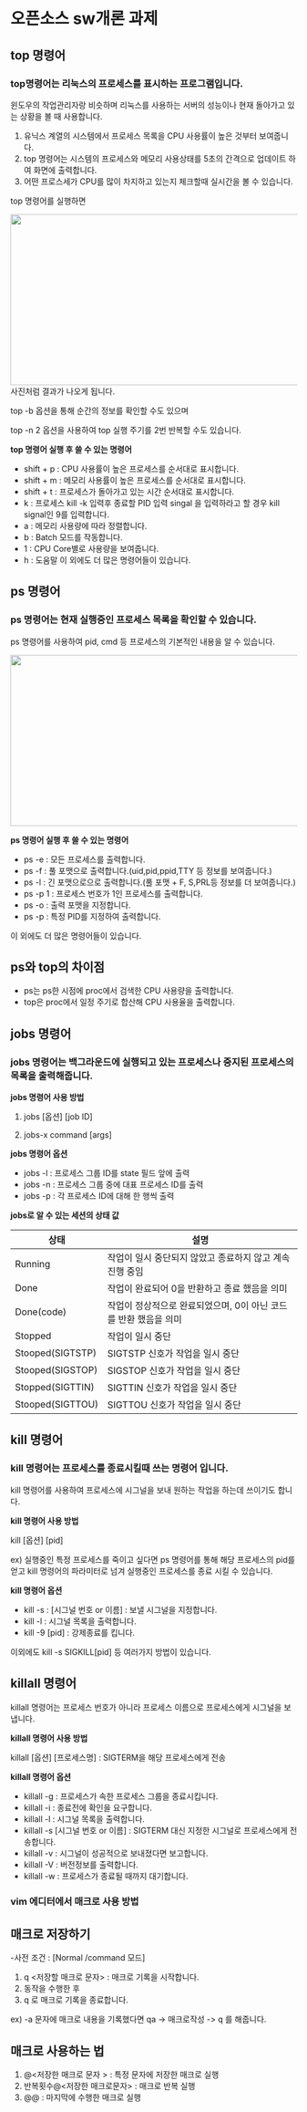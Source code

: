 # 오픈소스 sw개론 과제

## top 명령어

### top명령어는 리눅스의 프로세스를 표시하는 프로그램입니다.
윈도우의 작업관리자랑 비슷하며 리눅스를 사용하는 서버의 성능이나 현재 돌아가고 있는 상황을 볼 때 사용합니다.
1) 유닉스 계열의 시스템에서 프로세스 목록을 CPU 사용률이 높은 것부터 보여줍니다.
2) top 명령어는 시스템의 프로세스와 메모리 사용상태를 5초의 간격으로 업데이트 하여 화면에 출력합니다.
3) 어떤 프로스세가 CPU를 많이 차지하고 있는지 체크할때 실시간을 볼 수 있습니다.

top 명령어를 실행하면 

<img src="https://user-images.githubusercontent.com/106830111/171924999-d1dfd2d5-18c1-4281-a053-527ab0fc6739.png" width="600" height= "300">
사진처럼 결과가 나오게 됩니다.

top -b 옵션을 통해 순간의 정보를 확인할 수도 있으며 

top -n 2 옵션을 사용하여 top 실행 주기를 2번 반복할 수도 있습니다.

**top 명령어 실행 후 쓸 수 있는 명령어**
+ shift + p  : CPU 사용률이 높은 프로세스를 순서대로 표시합니다.
+ shift + m  : 메모리 사용률이 높은 프로세스를 순서대로 표시합니다.
+ shift + t  : 프로세스가 돌아가고 있는 시간 순서대로 표시합니다.
+ k : 프로세스 kill -k 입력후 종료할 PID 입력 singal 을 입력하라고 할 경우 kill signal인 9를 입력합니다.
+ a : 메모리 사용량에 따라 정렬합니다.
+ b : Batch 모드를 작동합니다.
+ 1 : CPU Core별로 사용량을 보여줍니다.
+ h : 도움말
이 외에도 더 많은 명령어들이 있습니다.
## ps 명령어

### ps 명령어는 현재 실행중인 프로세스 목록을 확인할 수 있습니다.

ps 명령어를 사용하여 pid, cmd 등 프로세스의 기본적인 내용을 알 수 있습니다.

<img src="https://user-images.githubusercontent.com/106830111/171929993-07a6a030-feb9-4065-8b17-9662e9d67005.png" width="600" height="300">

**ps 명령어 실행 후 쓸 수 있는 명령어**
+ ps -e : 모든 프로세스를 출력합니다.
+ ps -f : 풀 포맷으로 출력합니다.(uid,pid,ppid,TTY 등 정보를 보여줍니다.)
+ ps -l : 긴 포맷으로으로 출력합니다.(풀 포맷 + F, S,PRL등 정보를 더 보여줍니다.)
+ ps -p 1 : 프로세스 번호가 1인 프로세스를 출력합니다. 
+ ps -o : 출력 포맷을 지정합니다.
+ ps -p : 특정 PID를 지정하여 출력합니다.

이 외에도 더 많은 명령어들이 있습니다.

## ps와 top의 차이점 ##
+ ps는 ps한 시점에 proc에서 검색한 CPU 사용량을 출력합니다.
+ top은 proc에서 일정 주기로 합산해 CPU 사용율을 출력합니다.


## jobs 명령어

### jobs 명령어는 백그라운드에 실행되고 있는 프로세스나 중지된 프로세스의 목록을 출력해줍니다.

**jobs 명령어 사용 방법**

1) jobs [옵션] [job ID]

2) jobs-x command [args]

__jobs 명령어 옵션__

+ jobs -l : 프로세스 그룹 ID를 state 필드 앞에 출력
+ jobs -n : 프로세스 그룹 중에 대표 프로세스 ID를 출력
+ jobs -p : 각 프로세스 ID에 대해 한 행씩 출력

**jobs로 알 수 있는 세션의 상태 값**

|상태|설명|
|--|-----|
|Running| 작업이 일시 중단되지 않았고 종료하지 않고 계속 진행 중임|
|Done| 작업이 완료되어 0을 반환하고 종료 했음을 의미|
|Done(code)| 작업이 정상적으로 완료되었으며, 0이 아닌 코드를 반환 했음을 의미|
|Stopped| 작업이 일시 중단|
|Stooped(SIGTSTP)| SIGTSTP 신호가 작업을 일시 중단|
|Stooped(SIGSTOP)| SIGSTOP 신호가 작업을 일시 중단|
|Stopped(SIGTTIN)| SIGTTIN 신호가 작업을 일시 중단|
|Stooped(SIGTTOU)| SIGTTOU 신호가 작업을 일시 중단|


## kill 명령어

### kill 명령어는 프로세스를 종료시킬때 쓰는 명령어 입니다. 
kill 명령어를 사용하여 프로세스에 시그널을 보내 원하는 작업을 하는데 쓰이기도 합니다.

**kill 명령어 사용 방법**

kill [옵션] [pid]

ex) 실행중인 특정 프로세스를 죽이고 싶다면 ps 명령어를 통해 해당 프로세스의 pid를 얻고  kill 명령어의 파라미터로 넘겨 실행중인 프로세스를 종료 시킬 수 있습니다.

__kill 명령어 옵션__

+ kill -s : [시그널 번호 or 이름] : 보낼 시그널을 지정합니다.
+ kill -l : 시그널 목록을 출력합니다.
+ kill -9 [pid] : 강제종료를 킵니다.

이외에도 kill -s SIGKILL[pid] 등 여러가지 방법이 있습니다.

## killall 명령어
killall 명령어는 프로세스 번호가 아니라 프로세스 이름으로 프로세스에게 시그널을 보냅니다.

**killall 명령어 사용 방법**

killall [옵션] [프로세스명] : SIGTERM을 해당 프로세스에게 전송

__killall 명령어 옵션__

+ killall -g : 프로세스가 속한 프로세스 그룹을 종료시킵니다.
+ killall -i : 종료전에 확인을 요구합니다.
+ killall -l : 시그널 목록을 출력합니다.
+ killall -s [시그널 번호 or 이름] :  SIGTERM 대신 지정한 시그널로 프로세스에게 전송합니다.
+ killall -v : 시그널이 성공적으로 보내졌다면 보고합니다.
+ killall -V : 버전정보를 출력합니다.
+ killall -w : 프로세스가 종료될 때까지 대기합니다.

### vim 에디터에서 매크로 사용 방법 ###

## 매크로 저장하기 ##
-사전 조건 : [Normal /command 모드]

1) q <저장할 매크로 문자> : 매크로 기록을 시작합니다.
2) 동작을 수행한 후
3) q 로 매크로 기록을 종료합니다.

ex) -a 문자에 매크로 내용을 기록했다면 qa ->  매크로작성 -> q 를 해줍니다.

## 매크로 사용하는 법 ##

1) @<저장한 매크로 문자 > : 특정 문자에 저장한 매크로 실행
2) 반복횟수@<저장한 매크로문자> : 매크로 반복 실행
3) @@ : 마지막에 수행한 매크로 실행

